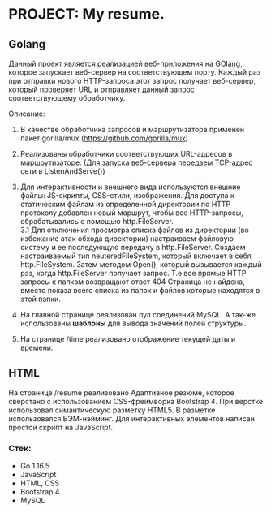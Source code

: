 # PROJECT: My resume.

## Golang

Данный проект является реализацией веб-приложения на GOlang, которое запускает веб-сервер на соответствующем порту.
Каждый раз при отправки нового HTTP-запроса этот запрос получает веб-сервер, который проверяет URL и отправляет данный запрос соответствующему обработчику.

Описание:

1. В качестве обработчика запросов и маршрутизатора применен пакет gorilla/mux (https://github.com/gorilla/mux)

2. Реализованы обработчики соответствующих URL-адресов в маршрутизаторе. (Для запуска веб-сервера передаем TCP-адрес сети в ListenAndServe())

3. Для интерактивности и внешнего вида используются внешние файлы: JS-скрипты, CSS-стили, изображения. Для доступа к статическим файлам из определенной директории по HTTP протоколу добавлен новый маршрут, чтобы все HTTP-запросы, обрабатывались с помощью http.FileServer.  
   3.1 Для отключения просмотра списка файлов из директории (во избежание атак обхода директории) настраиваем файловую систему и ее последующую передачу в http.FileServer.
   Создаем настраиваемый тип neuteredFileSystem, который включает в себя http.FileSystem. Затем методом Open(), который вызывается каждый раз, когда http.FileServer получает запрос. Т.е все прямые HTTP запросы к папкам возвращают ответ 404 Страница не найдена, вместо показа всего списка из папок и файлов которые находятся в этой папки.

4. На главной странице реализован пул соединений MySQL. А так-же использованы **шаблоны** для вывода значений полей структуры.

5. На странице /time реализовано отображение текущей даты и времени.

## HTML

На странице /resume реализовано Адаптивное резюме, которое сверстано с использованием CSS-фреймворка Bootstrap 4.
При верстке использовал симантическую разметку HTML5.
В разметке использовался БЭМ-нэйминг.
Для интерактивных элементов написан простой скрипт на JavaScript.

### Стек:

- Go 1.16.5
- JavaScript
- HTML, CSS
- Bootstrap 4
- MySQL
